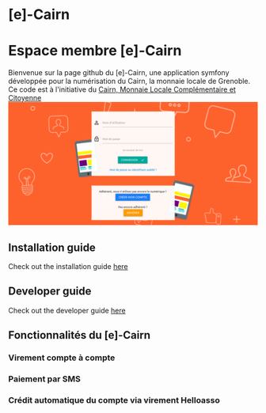 [e]-Cairn
=======

# Espace membre [e]-Cairn
Bienvenue sur la page github du [e]-Cairn, une application symfony développée pour la numérisation du Cairn, la monnaie locale de Grenoble.  
Ce code est à l'initiative du [Cairn, Monnaie Locale Complémentaire et Citoyenne](https://www.cairn-monnaie.com/)
![login page](/docs/images/CEL_connexion.png)

## Installation guide       
  Check out the installation guide [here](https://github.com/cairn-monnaie/cel/blob/master/docs/install.md)  

## Developer guide       
  Check out the developer guide [here](https://github.com/cairn-monnaie/cel/blob/master/docs/dev.md)  

## Fonctionnalités du [e]-Cairn

### Virement compte à compte

### Paiement par SMS

### Crédit automatique du compte via virement Helloasso

